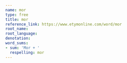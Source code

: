 ```yaml
---
name: mor
type: free
title: mor
reference_link: https://www.etymonline.com/word/mor
root_name: 
root_language: 
denotation: 
word_sums:
- sum: 'Mor + '
  respelling: mor
---
```


